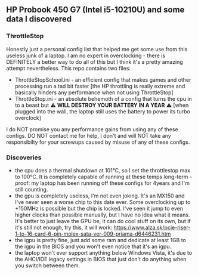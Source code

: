 ## HP Probook 450 G7 (Intel i5-10210U) and some data I discovered

### ThrottleStop
Honestly just a personal config list that helped me get some use from this useless junk of a laptop. I am no expert in overclocking - there is DEFINITELY a better way to do all of this but I think it's a pretty amazing attempt nevertheless.
This repo contains two files:
 - ThrottleStopSchool.ini - an efficient config that makes games and other processing run a tad bit faster [the HP throttling is really extreme and basically hinders any performance when not using ThrottleStop]
 - ThrottleStop.ini - an absolute behemoth of a config that turns the cpu in to a beast but ⚠️ **WILL DESTROY YOUR BATTERY IN A YEAR** ⚠️ [when plugged into the wall, the laptop still uses the battery to power its turbo overclock]

 I do NOT promise you any performance gains from using any of these configs. DO NOT contact me for help, I don't and will NOT take any responsibilty for your screwups caused by misuse of any of these configs.

### Discoveries
 - the cpu does a thermal shutdown at 101°C, so I set the throttlestop max to 100°C. It is completely capable of running at these temps long-term - proof: my laptop has been running off these configs for 4years and I'm still counting.
 - the gpu is completely useless, I'm not even joking. It's an MX150 and I've never seen a worse chip to this date ever. Some overclocking up to +150MHz is possible but the chip is locked. I've seen it jump to even higher clocks than possible manually, but I have no idea what it means. It's better to just leave the GPU be, it can do cool stuff on its own, but if it's still not enough, try this, it will work: https://www.alza.sk/pcie-riser-1-to-16-card-6-pin-molex-sata-ver-009-priama-d6446231.htm
 - the igpu is pretty fine, just add some ram and dedicate at least 1GB to the igpu in the BIOS and you won't even notice that it's an igpu.
 - the laptop won't ever support anything below Windows Vista, it's due to the AHCI/IDE legacy settings in BIOS that just don't do anything when you switch between them.